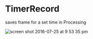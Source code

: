 # TimerRecord
saves frame for a set time in Processing

![screen shot 2016-07-25 at 9 53 35 pm](https://cloud.githubusercontent.com/assets/16967029/17130060/573720be-52b2-11e6-903f-b311379da170.png)

